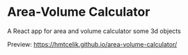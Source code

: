 # Area-Volume Calculator
A React app for area and volume calculator some 3d objects

Preview: https://hmtcelik.github.io/area-volume-calculator/
